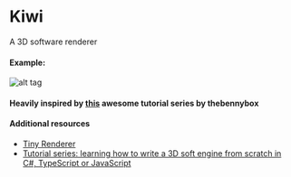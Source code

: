 # Kiwi
A 3D software renderer

#### Example:
![alt tag](https://github.com/joakimthun/kiwi/blob/master/examples/alduin.gif)

#### Heavily inspired by [this](https://www.youtube.com/playlist?list=PLEETnX-uPtBUbVOok816vTl1K9vV1GgH5) awesome tutorial series by thebennybox

#### Additional resources
- [Tiny Renderer](https://github.com/ssloy/tinyrenderer)
- [Tutorial series: learning how to write a 3D soft engine from scratch in C#, TypeScript or JavaScript](https://www.davrous.com/2013/06/13/tutorial-series-learning-how-to-write-a-3d-soft-engine-from-scratch-in-c-typescript-or-javascript/)

